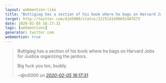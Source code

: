 ```yaml
---
layout: webmention-like
title: "Buttigieg has a section of his book where he bags on Harvard Jobs for Justice organizing the janitors. Big fuck you too, buddy."
target: http://twitter.com/djm5000/status/1225141498691407873
date: 2020-02-05 16:17:31
tags: [webmentions]
generator: twitter.com
webmention: true
---
```




<blockquote class="external-citation">
  <p>
    Buttigieg has a section of his book where he bags on Harvard Jobs for Justice organizing the janitors. 

Big fuck you too, buddy.
  </p>
  <cite>‒<span class="p-author p-name">djm5000</span>
    on
    <a href="http://twitter.com/djm5000/status/1225141498691407873" rel="external nofollow" target="_blank">2020-02-05 16:17:31</a>
  </cite>
</blockquote>



